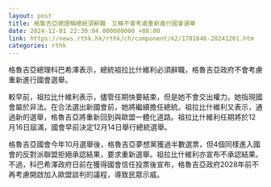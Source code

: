 ```yaml
---
layout: post
title: 格魯吉亞總理稱總統須辭職　又稱不會考慮重新進行國會選舉
date: 2024-12-01 22:30:04.000000000 +08:00
link: https://news.rthk.hk/rthk/ch/component/k2/1781646-20241201.htm
categories: rthk
---
```


格魯吉亞總理科巴希澤表示，總統祖拉比什維利必須辭職，格魯吉亞政府不會考慮重新進行國會選舉。

較早前，祖拉比什維利表示，儘管任期快要結束，但是她不會交出權力。她指現國會屬於非法。在合法選出新國會前，她將繼續擔任總統。祖拉比什維利又表示，通過新的選舉，格魯吉亞將重新回到與歐盟一體化道路。祖拉比什維利任期將於12月16日屆滿，國會早前決定12月14日舉行總統選舉。

格魯吉亞國會今年10月選舉後，格魯吉亞夢想黨獲過半數選票，但4個同樣進入國會的反對派聯盟拒絕承認結果，要求重新選舉。祖拉比什維利亦宣布不承認結果。不過，科巴希澤政府日前在獲得國會信任投票後宣布，格魯吉亞政府2028年前不再考慮開啟加入歐盟談判的議程，導致民眾示威。
